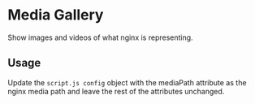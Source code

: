 # Media Gallery

Show images and videos of what nginx is representing.

## Usage

Update the `script.js config` object with the mediaPath attribute as the nginx media path and leave the rest of the attributes unchanged.
